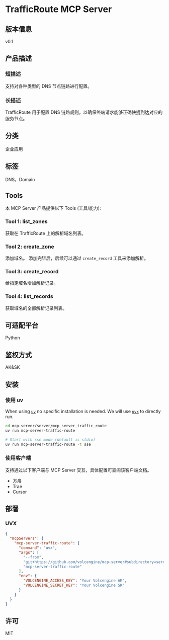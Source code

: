 # TrafficRoute MCP Server

## 版本信息

v0.1

## 产品描述

### 短描述

支持对各种类型的 DNS 节点链路进行配置。

### 长描述

TrafficRoute 用于配置 DNS 链路规则，以确保终端请求能够正确快捷到达对应的服务节点。

## 分类

企业应用

## 标签

DNS，Domain

## Tools

本 MCP Server 产品提供以下 Tools (工具/能力):

### Tool 1: list_zones

获取在 TrafficRoute 上的解析域名列表。

### Tool 2: create_zone

添加域名。
添加完毕后，后续可以通过 `create_record` 工具来添加解析。

### Tool 3: create_record

给指定域名增加解析记录。

### Tool 4: list_records

获取域名的全部解析记录列表。

## 可适配平台

Python

## 鉴权方式

AK&amp;SK

## 安装

### 使用 uv

When using [`uv`](https://docs.astral.sh/uv/) no specific installation is needed.
We will use [`uvx`](https://docs.astral.sh/uv/guides/tools/) to directly run.

```bash
cd mcp-server/server/mcp_server_traffic_route
uv run mcp-server-traffic-route

# Start with sse mode (default is stdio)
uv run mcp-server-traffic-route -t sse
```

### 使用客户端

支持通过以下客户端与 MCP Server 交互，具体配置可查阅该客户端文档。

- 方舟
- Trae
- Cursor

## 部署

### UVX

```json
{
  "mcpServers": {
    "mcp-server-traffic-route": {
      "command": "uvx",
      "args": [
        "--from",
        "git+https://github.com/volcengine/mcp-server#subdirectory=server/mcp_server_traffic_route",
        "mcp-server-traffic-route"
      ],
      "env": {
        "VOLCENGINE_ACCESS_KEY": "Your Volcengine AK",
        "VOLCENGINE_SECRET_KEY": "Your Volcengine SK"
      }
    }
  }
}
```

## 许可

MIT
